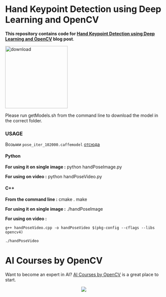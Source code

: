 # Hand Keypoint Detection using Deep Learning and OpenCV

**This repository contains code for [Hand Keypoint Detection using Deep Learning and OpenCV](https://learnopencv.com/hand-keypoint-detection-using-deep-learning-and-opencv/) blog post**.

[<img src="https://learnopencv.com/wp-content/uploads/2022/07/download-button-e1657285155454.png" alt="download" width="200">](https://www.dropbox.com/sh/5u5mf4l3gepe0m0/AABWoKDnuTdyABmKKXgFFR2-a?dl=1)

Please run getModels.sh from the command line to download the model in the correct folder.

### USAGE
Возьми `pose_iter_102000.caffemodel` [отсюда]("https://huggingface.co/camenduru/openpose/tree/5e17f6ad43ab415a0114537541a8d37d2503424f/models/hand")

#### Python
**For using it on single image :**
python handPoseImage.py

**For using on video :**
python handPoseVideo.py

#### C++
**From the command line :**
cmake .
make

**For using it on single image :**
./handPoseImage

**For using on video :**
``` 
g++ handPoseVideo.cpp -o handPoseVideo $(pkg-config --cflags --libs opencv4)
```
```
./handPoseVideo
```

# AI Courses by OpenCV

Want to become an expert in AI? [AI Courses by OpenCV](https://opencv.org/courses/) is a great place to start. 

<a href="https://opencv.org/courses/">
<p align="center"> 
<img src="https://learnopencv.com/wp-content/uploads/2023/01/AI-Courses-By-OpenCV-Github.png">
</p>
</a>
